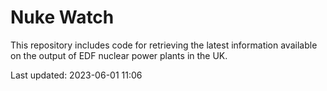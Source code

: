 # Nuke Watch

This repository includes code for retrieving the latest information available on the output of EDF nuclear power plants in the UK.

Last updated: 2023-06-01 11:06